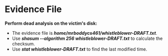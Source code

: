 # Evidence File

**Perform dead analysis on the victim's disk:**

- The evidence file is ***home/mrboddycs461/whistleblower-DRAFT.txt***.
- Use ***shasum --algorithm 256 whistleblower-DRAFT.txt*** to calculate the checksum.
- Use ***stat whistleblower-DRAFT.txt*** to find the last modified time.

